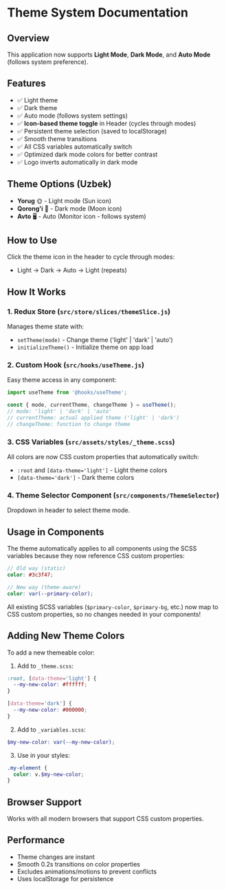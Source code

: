 # Theme System Documentation

## Overview
This application now supports **Light Mode**, **Dark Mode**, and **Auto Mode** (follows system preference).

## Features
- ✅ Light theme
- ✅ Dark theme  
- ✅ Auto mode (follows system settings)
- ✅ **Icon-based theme toggle** in Header (cycles through modes)
- ✅ Persistent theme selection (saved to localStorage)
- ✅ Smooth theme transitions
- ✅ All CSS variables automatically switch
- ✅ Optimized dark mode colors for better contrast
- ✅ Logo inverts automatically in dark mode

## Theme Options (Uzbek)
- **Yorug** 🌞 - Light mode (Sun icon)
- **Qorong'i** 🌙 - Dark mode (Moon icon)
- **Avto** 🖥️ - Auto (Monitor icon - follows system)

## How to Use
Click the theme icon in the header to cycle through modes:
- Light → Dark → Auto → Light (repeats)

## How It Works

### 1. Redux Store (`src/store/slices/themeSlice.js`)
Manages theme state with:
- `setTheme(mode)` - Change theme ('light' | 'dark' | 'auto')
- `initializeTheme()` - Initialize theme on app load

### 2. Custom Hook (`src/hooks/useTheme.js`)
Easy theme access in any component:
```javascript
import useTheme from '@hooks/useTheme';

const { mode, currentTheme, changeTheme } = useTheme();
// mode: 'light' | 'dark' | 'auto'
// currentTheme: actual applied theme ('light' | 'dark')
// changeTheme: function to change theme
```

### 3. CSS Variables (`src/assets/styles/_theme.scss`)
All colors are now CSS custom properties that automatically switch:
- `:root` and `[data-theme='light']` - Light theme colors
- `[data-theme='dark']` - Dark theme colors

### 4. Theme Selector Component (`src/components/ThemeSelector`)
Dropdown in header to select theme mode.

## Usage in Components

The theme automatically applies to all components using the SCSS variables because they now reference CSS custom properties:

```scss
// Old way (static)
color: #3c3f47;

// New way (theme-aware)
color: var(--primary-color);
```

All existing SCSS variables (`$primary-color`, `$primary-bg`, etc.) now map to CSS custom properties, so no changes needed in your components!

## Adding New Theme Colors

To add a new themeable color:

1. Add to `_theme.scss`:
```scss
:root, [data-theme='light'] {
  --my-new-color: #ffffff;
}

[data-theme='dark'] {
  --my-new-color: #000000;
}
```

2. Add to `_variables.scss`:
```scss
$my-new-color: var(--my-new-color);
```

3. Use in your styles:
```scss
.my-element {
  color: v.$my-new-color;
}
```

## Browser Support
Works with all modern browsers that support CSS custom properties.

## Performance
- Theme changes are instant
- Smooth 0.2s transitions on color properties
- Excludes animations/motions to prevent conflicts
- Uses localStorage for persistence
